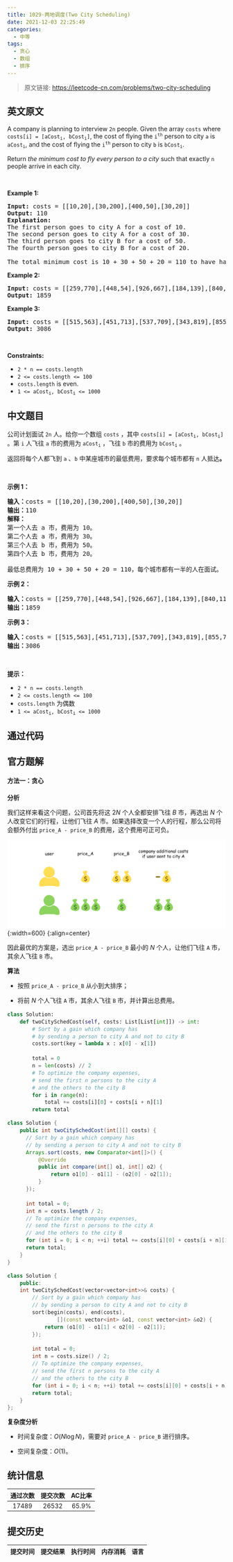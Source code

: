 ```yaml
---
title: 1029-两地调度(Two City Scheduling)
date: 2021-12-03 22:25:49
categories:
  - 中等
tags:
  - 贪心
  - 数组
  - 排序
---
```


> 原文链接: https://leetcode-cn.com/problems/two-city-scheduling


## 英文原文
<div><p>A company is planning to interview <code>2n</code> people. Given the array <code>costs</code> where <code>costs[i] = [aCost<sub>i</sub>, bCost<sub>i</sub>]</code>,&nbsp;the cost of flying the <code>i<sup>th</sup></code> person to city <code>a</code> is <code>aCost<sub>i</sub></code>, and the cost of flying the <code>i<sup>th</sup></code> person to city <code>b</code> is <code>bCost<sub>i</sub></code>.</p>

<p>Return <em>the minimum cost to fly every person to a city</em> such that exactly <code>n</code> people arrive in each city.</p>

<p>&nbsp;</p>
<p><strong>Example 1:</strong></p>

<pre>
<strong>Input:</strong> costs = [[10,20],[30,200],[400,50],[30,20]]
<strong>Output:</strong> 110
<strong>Explanation: </strong>
The first person goes to city A for a cost of 10.
The second person goes to city A for a cost of 30.
The third person goes to city B for a cost of 50.
The fourth person goes to city B for a cost of 20.

The total minimum cost is 10 + 30 + 50 + 20 = 110 to have half the people interviewing in each city.
</pre>

<p><strong>Example 2:</strong></p>

<pre>
<strong>Input:</strong> costs = [[259,770],[448,54],[926,667],[184,139],[840,118],[577,469]]
<strong>Output:</strong> 1859
</pre>

<p><strong>Example 3:</strong></p>

<pre>
<strong>Input:</strong> costs = [[515,563],[451,713],[537,709],[343,819],[855,779],[457,60],[650,359],[631,42]]
<strong>Output:</strong> 3086
</pre>

<p>&nbsp;</p>
<p><strong>Constraints:</strong></p>

<ul>
	<li><code>2 * n == costs.length</code></li>
	<li><code>2 &lt;= costs.length &lt;= 100</code></li>
	<li><code>costs.length</code> is even.</li>
	<li><code>1 &lt;= aCost<sub>i</sub>, bCost<sub>i</sub> &lt;= 1000</code></li>
</ul>
</div>

## 中文题目
<div><p>公司计划面试 <code>2n</code> 人。给你一个数组 <code>costs</code> ，其中 <code>costs[i] = [aCost<sub>i</sub>, bCost<sub>i</sub>]</code> 。第 <code>i</code> 人飞往 <code>a</code> 市的费用为 <code>aCost<sub>i</sub></code> ，飞往 <code>b</code> 市的费用为 <code>bCost<sub>i</sub></code> 。</p>

<p>返回将每个人都飞到 <code>a</code> 、<code>b</code> 中某座城市的最低费用，要求每个城市都有 <code>n</code> 人抵达<strong>。</strong></p>

<p> </p>

<p><strong>示例 1：</strong></p>

<pre>
<strong>输入：</strong>costs = [[10,20],[30,200],[400,50],[30,20]]
<strong>输出：</strong>110
<strong>解释：</strong>
第一个人去 a 市，费用为 10。
第二个人去 a 市，费用为 30。
第三个人去 b 市，费用为 50。
第四个人去 b 市，费用为 20。

最低总费用为 10 + 30 + 50 + 20 = 110，每个城市都有一半的人在面试。
</pre>

<p><strong>示例 2：</strong></p>

<pre>
<strong>输入：</strong>costs = [[259,770],[448,54],[926,667],[184,139],[840,118],[577,469]]
<strong>输出：</strong>1859
</pre>

<p><strong>示例 3：</strong></p>

<pre>
<strong>输入：</strong>costs = [[515,563],[451,713],[537,709],[343,819],[855,779],[457,60],[650,359],[631,42]]
<strong>输出：</strong>3086
</pre>

<p> </p>

<p><strong>提示：</strong></p>

<ul>
	<li><code>2 * n == costs.length</code></li>
	<li><code>2 <= costs.length <= 100</code></li>
	<li><code>costs.length</code> 为偶数</li>
	<li><code>1 <= aCost<sub>i</sub>, bCost<sub>i</sub> <= 1000</code></li>
</ul>
</div>

## 通过代码
<RecoDemo>
</RecoDemo>


## 官方题解
#### 方法一：贪心

**分析**

我们这样来看这个问题，公司首先将这 $2N$ 个人全都安排飞往 $B$ 市，再选出 $N$ 个人改变它们的行程，让他们飞往 $A$ 市。如果选择改变一个人的行程，那么公司将会额外付出 `price_A - price_B` 的费用，这个费用可正可负。

![bla](../images/two-city-scheduling-0.png){:width=600}
{:align=center}

因此最优的方案是，选出 `price_A - price_B` 最小的 $N$ 个人，让他们飞往 `A` 市，其余人飞往 `B` 市。

**算法**

- 按照 `price_A - price_B` 从小到大排序；

- 将前 $N$ 个人飞往 `A` 市，其余人飞往 `B` 市，并计算出总费用。

```Python [sol1]
class Solution:
    def twoCitySchedCost(self, costs: List[List[int]]) -> int:
        # Sort by a gain which company has 
        # by sending a person to city A and not to city B
        costs.sort(key = lambda x : x[0] - x[1])
        
        total = 0
        n = len(costs) // 2
        # To optimize the company expenses,
        # send the first n persons to the city A
        # and the others to the city B
        for i in range(n):
            total += costs[i][0] + costs[i + n][1]
        return total
```

```Java [sol1]
class Solution {
    public int twoCitySchedCost(int[][] costs) {
      // Sort by a gain which company has 
      // by sending a person to city A and not to city B
      Arrays.sort(costs, new Comparator<int[]>() {
          @Override
          public int compare(int[] o1, int[] o2) {
              return o1[0] - o1[1] - (o2[0] - o2[1]);
          }
      });

      int total = 0;
      int n = costs.length / 2;
      // To optimize the company expenses,
      // send the first n persons to the city A
      // and the others to the city B
      for (int i = 0; i < n; ++i) total += costs[i][0] + costs[i + n][1];
      return total;
    }
}
```

```C++ [sol1]
class Solution {
    public:
    int twoCitySchedCost(vector<vector<int>>& costs) {
        // Sort by a gain which company has 
        // by sending a person to city A and not to city B
        sort(begin(costs), end(costs),
                [](const vector<int> &o1, const vector<int> &o2) {
            return (o1[0] - o1[1] < o2[0] - o2[1]);
        });

        int total = 0;
        int n = costs.size() / 2;
        // To optimize the company expenses,
        // send the first n persons to the city A
        // and the others to the city B
        for (int i = 0; i < n; ++i) total += costs[i][0] + costs[i + n][1];
        return total;
    }
};
```

**复杂度分析**

* 时间复杂度：$O(N \log N)$，需要对 `price_A - price_B` 进行排序。

* 空间复杂度：$O(1)$。

## 统计信息
| 通过次数 | 提交次数 | AC比率 |
| :------: | :------: | :------: |
|    17489    |    26532    |   65.9%   |

## 提交历史
| 提交时间 | 提交结果 | 执行时间 |  内存消耗  | 语言 |
| :------: | :------: | :------: | :--------: | :--------: |
